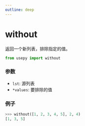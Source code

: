 ```yaml
---
outline: deep
---
```


# without
返回一个新列表，排除指定的值。

```python
from usepy import without
```

### 参数

- `lst`: 源列表
- `*values`: 要排除的值

### 例子

```python
>>> without([1, 2, 3, 4, 5], 2, 4)
[1, 3, 5]
```
